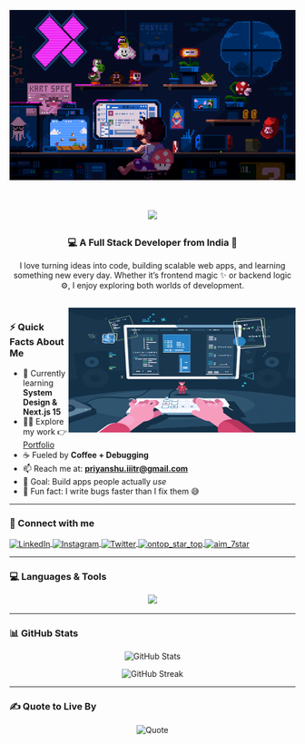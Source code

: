
<p align="center">
<img src="/assets/githubbanner.gif" width="100%" height="300" alt="Priyanshu Ranjan Banner"/>
</p>

<h1 align="center">
  <img src="https://readme-typing-svg.herokuapp.com/?font=Righteous&size=35&center=true&vCenter=true&width=500&height=70&duration=4000&lines=I'm+Priyanshu+Ranjan+:)" />
</h1>
<h3 align="center">💻 A Full Stack Developer from India 🚀</h3>

<p align="center">
  I love turning ideas into code, building scalable web apps, and learning something new every day.  
  Whether it’s frontend magic ✨ or backend logic ⚙️, I enjoy exploring both worlds of development.
</p>

<br>

<img align="right" alt="Coding" height="220" width="400" src="assets/hero.gif" />



### ⚡ Quick Facts About Me
- 🌱 Currently learning **System Design & Next.js 15**  
- 👨‍💻 Explore my work 👉 [Portfolio](https://priyanshuranjan.vercel.app/)  
- ☕ Fueled by **Coffee + Debugging**  
- 📫 Reach me at: **priyanshu.iiitr@gmail.com**  
- 🎯 Goal: Build apps people actually *use*  
- 🤔 Fun fact: I write bugs faster than I fix them 😅  

---



### 🤝 Connect with me

<p align="left">
  <a href="https://linkedin.com/in/priyanshuranjan16" target="_blank">
    <img align="center" src="https://raw.githubusercontent.com/rahuldkjain/github-profile-readme-generator/master/src/images/icons/Social/linked-in-alt.svg" alt="LinkedIn" height="30" width="40" />
  </a>
  <a href="https://instagram.com/pri.yanshu.16" target="_blank">
    <img align="center" src="https://raw.githubusercontent.com/rahuldkjain/github-profile-readme-generator/master/src/images/icons/Social/instagram.svg" alt="Instagram" height="30" width="40" />
  </a>
  <a href="https://twitter.com/priyanshu_1_6" target="_blank">
    <img align="center" src="https://raw.githubusercontent.com/rahuldkjain/github-profile-readme-generator/master/src/images/icons/Social/twitter.svg" alt="Twitter" height="30" width="40" />
  </a>
  <a href="https://leetcode.com/u/blade_xd/" target="blank"><img align="center" src="https://raw.githubusercontent.com/rahuldkjain/github-profile-readme-generator/master/src/images/icons/Social/leet-code.svg" alt="ontop_star_top" height="30" width="40" />
  </a>
  <a href="https://codeforces.com/profile/blade_xd" target="blank"><img align="center" src="https://raw.githubusercontent.com/rahuldkjain/github-profile-readme-generator/master/src/images/icons/Social/codeforces.svg" alt="aim_7star" height="30" width="40" />
  </a>
</p>

---

### 💻 Languages & Tools

<p align="center">
  <img src="https://skillicons.dev/icons?i=react,nextjs,nodejs,express,mongodb,mysql,postgresql,redux,ts,js,html,css,tailwind,sass,bootstrap,c,cpp,git,github,vscode,figma,arduino,firebase" />
</p>

---

### 📊 GitHub Stats

<p align="center">
  <img src="https://github-readme-stats.vercel.app/api?username=priyanshuranjan16&show_icons=true&theme=tokyonight&rank_icon=github&hide_border=true" alt="GitHub Stats" />
</p>

<p align="center">
  <img src="https://github-readme-streak-stats.herokuapp.com/?user=priyanshuranjan16&theme=tokyonight&hide_border=true" alt="GitHub Streak" />
</p>



---

### ✍️ Quote to Live By

<p align="center">
  <img src="https://quotes-github-readme.vercel.app/api?type=horizontal&theme=tokyonight" alt="Quote" />
</p>


